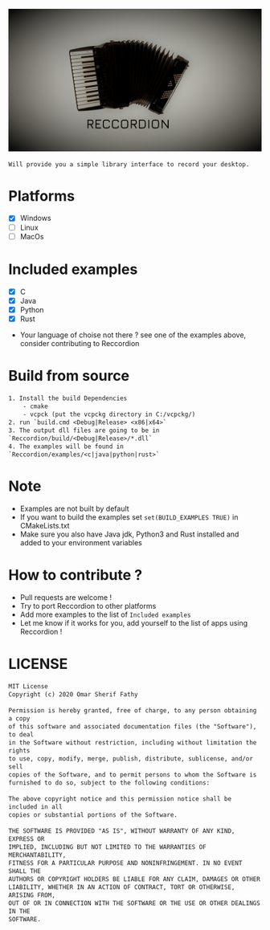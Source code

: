 ![Image of Yaktocat](Reccordion.png)

```
Will provide you a simple library interface to record your desktop.
```

# Platforms
- [x] Windows
- [ ] Linux
- [ ] MacOs

# Included examples 
- [x] C
- [x] Java
- [x] Python
- [x] Rust
- Your language of choise not there ? see one of the examples above, consider contributing to Reccordion

# Build from source
    1. Install the build Dependencies
        - cmake
        - vcpck (put the vcpckg directory in C:/vcpckg/)
    2. run `build.cmd <Debug|Release> <x86|x64>`
    3. The output dll files are going to be in `Reccordion/build/<Debug|Release>/*.dll`
    4. The examples will be found in `Reccordion/examples/<c|java|python|rust>`

# Note
- Examples are not built by default
- If you want to build the examples set `set(BUILD_EXAMPLES TRUE)` in CMakeLists.txt
- Make sure you also have Java jdk, Python3 and Rust installed and added to your environment variables 

# How to contribute ?
- Pull requests are welcome !
- Try to port Reccordion to other platforms
- Add more examples to the list of `Included examples`
- Let me know if it works for you, add yourself to the list of apps using Reccordion !

# LICENSE
```
MIT License
Copyright (c) 2020 Omar Sherif Fathy

Permission is hereby granted, free of charge, to any person obtaining a copy
of this software and associated documentation files (the "Software"), to deal
in the Software without restriction, including without limitation the rights
to use, copy, modify, merge, publish, distribute, sublicense, and/or sell
copies of the Software, and to permit persons to whom the Software is
furnished to do so, subject to the following conditions:

The above copyright notice and this permission notice shall be included in all
copies or substantial portions of the Software.

THE SOFTWARE IS PROVIDED "AS IS", WITHOUT WARRANTY OF ANY KIND, EXPRESS OR
IMPLIED, INCLUDING BUT NOT LIMITED TO THE WARRANTIES OF MERCHANTABILITY,
FITNESS FOR A PARTICULAR PURPOSE AND NONINFRINGEMENT. IN NO EVENT SHALL THE
AUTHORS OR COPYRIGHT HOLDERS BE LIABLE FOR ANY CLAIM, DAMAGES OR OTHER
LIABILITY, WHETHER IN AN ACTION OF CONTRACT, TORT OR OTHERWISE, ARISING FROM,
OUT OF OR IN CONNECTION WITH THE SOFTWARE OR THE USE OR OTHER DEALINGS IN THE
SOFTWARE.
```

